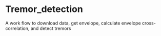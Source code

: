 # Tremor_detection
A work flow to download data, get envelope, calculate envelope cross-correlation, and detect tremors
